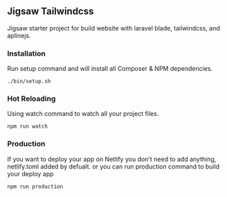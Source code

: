 ## Jigsaw Tailwindcss

Jigsaw starter project for build website with laravel blade, tailwindcss, and aplinejs.

### Installation

Run setup command and will install all Composer & NPM dependencies.
```shell
./bin/setup.sh
```

### Hot Reloading

Using watch command to watch all your project files.

```shell
npm run watch
```

### Production

If you want to deploy your app on Netlify you don't need to add anything, netlify.toml added by defualt. or you can run production command to build your deploy app

```shell
npm run production
```
